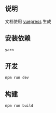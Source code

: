 ## 说明

文档使用 [vuepress](https://vuepress.vuejs.org/) 生成

## 安装依赖

```sh
yarn
```

## 开发

```sh
npm run dev
```

## 构建

```sh
npm run build
```
